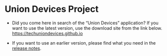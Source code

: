 # Union Devices Project

- Did you come here in search of the “Union Devices” application? If you want to use the latest version, use the download site from the link below.
https://techuniondevices.github.io

- If you want to use an earlier version, please find what you need in the [release notes](./app/).
